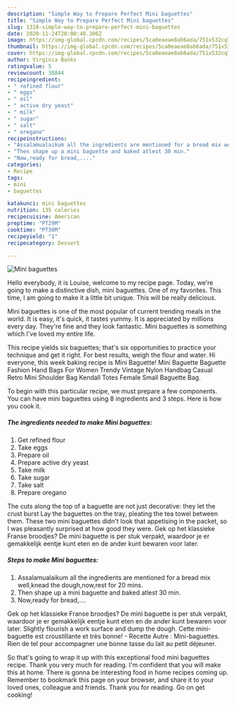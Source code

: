 ```yaml
---
description: "Simple Way to Prepare Perfect Mini baguettes"
title: "Simple Way to Prepare Perfect Mini baguettes"
slug: 1318-simple-way-to-prepare-perfect-mini-baguettes
date: 2020-11-24T20:00:48.306Z
image: https://img-global.cpcdn.com/recipes/5ca0eaeae8ab6ada/751x532cq70/mini-baguettes-recipe-main-photo.jpg
thumbnail: https://img-global.cpcdn.com/recipes/5ca0eaeae8ab6ada/751x532cq70/mini-baguettes-recipe-main-photo.jpg
cover: https://img-global.cpcdn.com/recipes/5ca0eaeae8ab6ada/751x532cq70/mini-baguettes-recipe-main-photo.jpg
author: Virginia Banks
ratingvalue: 5
reviewcount: 30844
recipeingredient:
- " refined flour"
- " eggs"
- " oil"
- " active dry yeast"
- " milk"
- " sugar"
- " salt"
- " oregano"
recipeinstructions:
- "Assalamualaikum all the ingredients are mentioned for a bread mix well,knead the dough,now,rest for 20 mins."
- "Then shape up a mini baguette and baked atlest 30 min."
- "Now,ready for bread,...."
categories:
- Recipe
tags:
- mini
- baguettes

katakunci: mini baguettes 
nutrition: 135 calories
recipecuisine: American
preptime: "PT29M"
cooktime: "PT30M"
recipeyield: "1"
recipecategory: Dessert

---
```



![Mini baguettes](https://img-global.cpcdn.com/recipes/5ca0eaeae8ab6ada/751x532cq70/mini-baguettes-recipe-main-photo.jpg)

Hello everybody, it is Louise, welcome to my recipe page. Today, we're going to make a distinctive dish, mini baguettes. One of my favorites. This time, I am going to make it a little bit unique. This will be really delicious.

Mini baguettes is one of the most popular of current trending meals in the world. It is easy, it's quick, it tastes yummy. It is appreciated by millions every day. They're fine and they look fantastic. Mini baguettes is something which I've loved my entire life.

This recipe yields six baguettes; that&#39;s six opportunities to practice your technique and get it right. For best results, weigh the flour and water. Hi everyone, this week baking recipe is Mini Baguette! Mini Baguette Baguette Fashion Hand Bags For Women Trendy Vintage Nylon Handbag Casual Retro Mini Shoulder Bag Kendall Totes Female Small Baguette Bag.


To begin with this particular recipe, we must prepare a few components. You can have mini baguettes using 8 ingredients and 3 steps. Here is how you cook it.

<!--inarticleads1-->

##### The ingredients needed to make Mini baguettes:

1. Get  refined flour
1. Take  eggs
1. Prepare  oil
1. Prepare  active dry yeast
1. Take  milk
1. Take  sugar
1. Take  salt
1. Prepare  oregano


The cuts along the top of a baguette are not just decorative: they let the crust burst Lay the baguettes on the tray, pleating the tea towel between them. These two mini baguettes didn&#39;t look that appetising in the packet, so I was pleasantly surprised at how good they were. Gek op het klassieke Franse broodjes? De mini baguette is per stuk verpakt, waardoor je er gemakkelijk eentje kunt eten en de ander kunt bewaren voor later. 

<!--inarticleads2-->

##### Steps to make Mini baguettes:

1. Assalamualaikum all the ingredients are mentioned for a bread mix well,knead the dough,now,rest for 20 mins.
1. Then shape up a mini baguette and baked atlest 30 min.
1. Now,ready for bread,....


Gek op het klassieke Franse broodjes? De mini baguette is per stuk verpakt, waardoor je er gemakkelijk eentje kunt eten en de ander kunt bewaren voor later. Slightly flourish a work surface and dump the dough. Cette mini-baguette est croustillante et très bonne! - Recette Autre : Mini-baguettes. Rien de tel pour accompagner une bonne tasse du lait au petit déjeuner. 

So that's going to wrap it up with this exceptional food mini baguettes recipe. Thank you very much for reading. I'm confident that you will make this at home. There is gonna be interesting food in home recipes coming up. Remember to bookmark this page on your browser, and share it to your loved ones, colleague and friends. Thank you for reading. Go on get cooking!

